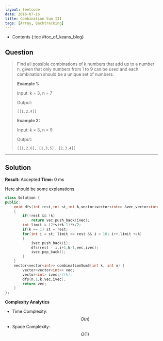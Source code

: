 ```yaml
---
layout: leetcode
date: 2016-07-16
title: Combination Sum III
tags: [Array, Backtracking]
---
```


* Contents
{:toc #toc_of_keans_blog}

## Question

> Find all possible combinations of k numbers that add up to a number n, given that only numbers from 1 to 9 can be used and each combination should be a unique set of numbers.
>
>
>**Example 1:**
>
> Input: k = 3, n = 7
>
>Output:
>
>     [[1,2,4]]
>
>**Example 2:**
>
>Input: k = 3, n = 9
>
>Output:
>
>     [[1,2,6], [1,3,5], [2,3,4]]
>
>     

***

## Solution

**Result:** Accepted **Time:** 0 ms

Here should be some explanations.

```cpp
class Solution {
public:
    void dfs(int rest,int st,int k,vector<vector<int>> &vec,vector<int> &ivec)
    {
        if(!rest && !k)
            return vec.push_back(ivec);
        int limit = (2*st+k-1)*k/2;
        if(k == 1) st = rest;
        for(int i = st; limit <= rest && i < 10; i++,limit +=k)
        {
            ivec.push_back(i);
            dfs(rest - i,i+1,k-1,vec,ivec);
            ivec.pop_back();
        }
    }
    vector<vector<int>> combinationSum3(int k, int n) {
        vector<vector<int>> vec;
        vector<int> ivec;//(k);
        dfs(n,1,k,vec,ivec);
        return vec;
    }
};
```

**Complexity Analytics**

- Time Complexity: $$O(n)$$
- Space Complexity: $$O(1)$$
